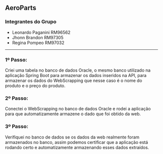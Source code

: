 ## AeroParts

### Integrantes do Grupo

- Leonardo Paganini RM96562
- Jhonn Brandon RM97305
- Regina Pompeo RM97032
---
### 1º Passo:
Criei uma tabela no banco de dados Oracle, o mesmo banco utilizado na aplicação Spring Boot para armazenar os dados inseridos na API, para armazenar os dados do WebScrapping que nesse caso é o nome do produto e o preço do produto.

### 2º Passo:
Conectei o WebScrapping no banco de dados Oracle e rodei a aplicação para que automatizamente armazene o dado que foi obtido da web.

### 3º Passo: 
Verifiquei no banco de dados se os dados da web realmente foram armazenados no banco, assim podemos certificar que a aplicação está rodando certo e automatizamente armazenando esses dados extraídos. 

